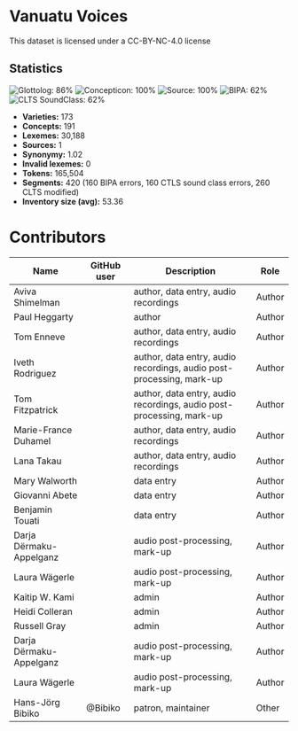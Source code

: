 # Vanuatu Voices

This dataset is licensed under a CC-BY-NC-4.0 license

## Statistics


![Glottolog: 86%](https://img.shields.io/badge/Glottolog-86%25-yellowgreen.svg "Glottolog: 86%")
![Concepticon: 100%](https://img.shields.io/badge/Concepticon-100%25-brightgreen.svg "Concepticon: 100%")
![Source: 100%](https://img.shields.io/badge/Source-100%25-brightgreen.svg "Source: 100%")
![BIPA: 62%](https://img.shields.io/badge/BIPA-62%25-orange.svg "BIPA: 62%")
![CLTS SoundClass: 62%](https://img.shields.io/badge/CLTS%20SoundClass-62%25-orange.svg "CLTS SoundClass: 62%")

- **Varieties:** 173
- **Concepts:** 191
- **Lexemes:** 30,188
- **Sources:** 1
- **Synonymy:** 1.02
- **Invalid lexemes:** 0
- **Tokens:** 165,504
- **Segments:** 420 (160 BIPA errors, 160 CTLS sound class errors, 260 CLTS modified)
- **Inventory size (avg):** 53.36

# Contributors

Name               | GitHub user     | Description                          | Role
---                | ---             | ---                                  | ---
Aviva Shimelman |  | author, data entry, audio recordings | Author
Paul Heggarty |  | author | Author
Tom Enneve |  | author, data entry, audio recordings | Author
Iveth Rodriguez |  | author, data entry, audio recordings, audio post-processing, mark-up | Author
Tom Fitzpatrick |  | author, data entry, audio recordings, audio post-processing, mark-up | Author
Marie-France Duhamel |  | author, data entry, audio recordings | Author
Lana Takau |  | author, data entry, audio recordings | Author
Mary Walworth |  | data entry | Author
Giovanni Abete |  | data entry | Author
Benjamin Touati |  | data entry | Author
Darja Dërmaku-Appelganz |  | audio post-processing, mark-up | Author
Laura Wägerle |  | audio post-processing, mark-up | Author
Kaitip W. Kami |  | admin | Author
Heidi Colleran |  | admin | Author
Russell Gray |  | admin | Author
Darja Dërmaku-Appelganz |  | audio post-processing, mark-up | Author
Laura Wägerle |  | audio post-processing, mark-up | Author
Hans-Jörg Bibiko | @Bibiko | patron, maintainer | Other


